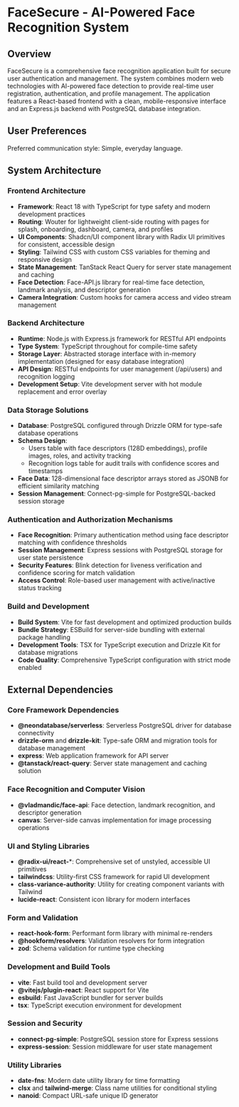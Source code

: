 # FaceSecure - AI-Powered Face Recognition System

## Overview

FaceSecure is a comprehensive face recognition application built for secure user authentication and management. The system combines modern web technologies with AI-powered face detection to provide real-time user registration, authentication, and profile management. The application features a React-based frontend with a clean, mobile-responsive interface and an Express.js backend with PostgreSQL database integration.

## User Preferences

Preferred communication style: Simple, everyday language.

## System Architecture

### Frontend Architecture
- **Framework**: React 18 with TypeScript for type safety and modern development practices
- **Routing**: Wouter for lightweight client-side routing with pages for splash, onboarding, dashboard, camera, and profiles
- **UI Components**: Shadcn/UI component library with Radix UI primitives for consistent, accessible design
- **Styling**: Tailwind CSS with custom CSS variables for theming and responsive design
- **State Management**: TanStack React Query for server state management and caching
- **Face Detection**: Face-API.js library for real-time face detection, landmark analysis, and descriptor generation
- **Camera Integration**: Custom hooks for camera access and video stream management

### Backend Architecture
- **Runtime**: Node.js with Express.js framework for RESTful API endpoints
- **Type System**: TypeScript throughout for compile-time safety
- **Storage Layer**: Abstracted storage interface with in-memory implementation (designed for easy database integration)
- **API Design**: RESTful endpoints for user management (/api/users) and recognition logging
- **Development Setup**: Vite development server with hot module replacement and error overlay

### Data Storage Solutions
- **Database**: PostgreSQL configured through Drizzle ORM for type-safe database operations
- **Schema Design**: 
  - Users table with face descriptors (128D embeddings), profile images, roles, and activity tracking
  - Recognition logs table for audit trails with confidence scores and timestamps
- **Face Data**: 128-dimensional face descriptor arrays stored as JSONB for efficient similarity matching
- **Session Management**: Connect-pg-simple for PostgreSQL-backed session storage

### Authentication and Authorization Mechanisms
- **Face Recognition**: Primary authentication method using face descriptor matching with confidence thresholds
- **Session Management**: Express sessions with PostgreSQL storage for user state persistence
- **Security Features**: Blink detection for liveness verification and confidence scoring for match validation
- **Access Control**: Role-based user management with active/inactive status tracking

### Build and Development
- **Build System**: Vite for fast development and optimized production builds
- **Bundle Strategy**: ESBuild for server-side bundling with external package handling
- **Development Tools**: TSX for TypeScript execution and Drizzle Kit for database migrations
- **Code Quality**: Comprehensive TypeScript configuration with strict mode enabled

## External Dependencies

### Core Framework Dependencies
- **@neondatabase/serverless**: Serverless PostgreSQL driver for database connectivity
- **drizzle-orm** and **drizzle-kit**: Type-safe ORM and migration tools for database management
- **express**: Web application framework for API server
- **@tanstack/react-query**: Server state management and caching solution

### Face Recognition and Computer Vision
- **@vladmandic/face-api**: Face detection, landmark recognition, and descriptor generation
- **canvas**: Server-side canvas implementation for image processing operations

### UI and Styling Libraries
- **@radix-ui/react-***: Comprehensive set of unstyled, accessible UI primitives
- **tailwindcss**: Utility-first CSS framework for rapid UI development
- **class-variance-authority**: Utility for creating component variants with Tailwind
- **lucide-react**: Consistent icon library for modern interfaces

### Form and Validation
- **react-hook-form**: Performant form library with minimal re-renders
- **@hookform/resolvers**: Validation resolvers for form integration
- **zod**: Schema validation for runtime type checking

### Development and Build Tools
- **vite**: Fast build tool and development server
- **@vitejs/plugin-react**: React support for Vite
- **esbuild**: Fast JavaScript bundler for server builds
- **tsx**: TypeScript execution environment for development

### Session and Security
- **connect-pg-simple**: PostgreSQL session store for Express sessions
- **express-session**: Session middleware for user state management

### Utility Libraries
- **date-fns**: Modern date utility library for time formatting
- **clsx** and **tailwind-merge**: Class name utilities for conditional styling
- **nanoid**: Compact URL-safe unique ID generator